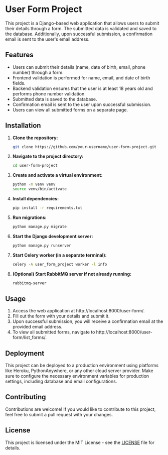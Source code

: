 # User Form Project

This project is a Django-based web application that allows users to submit their details through a form. The submitted data is validated and saved to the database. Additionally, upon successful submission, a confirmation email is sent to the user's email address.

## Features

- Users can submit their details (name, date of birth, email, phone number) through a form.
- Frontend validation is performed for name, email, and date of birth fields.
- Backend validation ensures that the user is at least 18 years old and performs phone number validation.
- Submitted data is saved to the database.
- Confirmation email is sent to the user upon successful submission.
- Users can view all submitted forms on a separate page.

## Installation

1. **Clone the repository:**

    ```bash
    git clone https://github.com/your-username/user-form-project.git
    ```

2. **Navigate to the project directory:**

    ```bash
    cd user-form-project
    ```

3. **Create and activate a virtual environment:**

    ```bash
    python -m venv venv
    source venv/bin/activate
    ```

4. **Install dependencies:**

    ```bash
    pip install -r requirements.txt
    ```

5. **Run migrations:**

    ```bash
    python manage.py migrate
    ```

6. **Start the Django development server:**

    ```bash
    python manage.py runserver
    ```

7. **Start Celery worker (in a separate terminal):**

    ```bash
    celery -A user_form_project worker -l info
    ```

8. **(Optional) Start RabbitMQ server if not already running:**

    ```bash
    rabbitmq-server
    ```

## Usage

1. Access the web application at http://localhost:8000/user-form/.
2. Fill out the form with your details and submit it.
3. Upon successful submission, you will receive a confirmation email at the provided email address.
4. To view all submitted forms, navigate to http://localhost:8000/user-form/list_forms/.

## Deployment

This project can be deployed to a production environment using platforms like Heroku, PythonAnywhere, or any other cloud server provider. Make sure to configure the necessary environment variables for production settings, including database and email configurations.

## Contributing

Contributions are welcome! If you would like to contribute to this project, feel free to submit a pull request with your changes.

## License

This project is licensed under the MIT License - see the [LICENSE](LICENSE) file for details.

